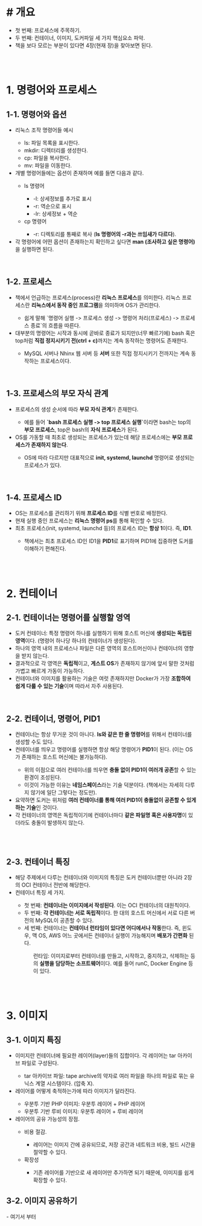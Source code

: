 <h1># 개요</h1>
<ul>
  <li>
    첫 번째: 프로세스에 주목하기.
  </li>
  <li>
    두 번째: 컨테이너, 이미지, 도커파일 세 가지 핵심요소 파악.
  </li>
  <li>
    책을 보다 모르는 부분이 있다면 4장(현재 장)을 찾아보면 된다.
  </li>
</ul>
<br><br>

<h1>1. 명령어와 프로세스</h1>
<h2>1-1. 명령어와 옵션</h2>
<ul>
  <li>
    리눅스 조작 명령어들 예시
  </li>
    <ul>
      <li>
        ls: 파일 목록을 표시한다.
      </li>
      <li>
        mkdir: 디렉터리를 생성한다.
      </li>
      <li>
        cp: 파일을 복사한다.
      </li>
      <li>
        mv: 파일을 이동한다.
      </li>
    </ul>
  <li>
    개별 명령어들에는 옵션이 존재하며 예를 들면 다음과 같다.
  </li>
    <ul>
      <li>
        ls 명령어
      </li>
        <ul>
          <li>
            -l: 상세정보를 추가로 표시
          </li>
          <li>
            -r: 역순으로 표시
          </li>
          <li>
            -lr: 상세정보 + 역순
          </li>
        </ul>
      <li>
        cp 명령어
      </li>
        <ul>
          <li>
            -r: 디렉토리를 통째로 복사 (<strong>ls 명령어의 -r과는 쓰임새가 다르다</strong>).
          </li>
        </ul>
    </ul>
  <li>
    각 명령어에 어떤 옵션이 존재하는지 확인하고 싶다면 <strong>man (조사하고 싶은 명령어)</strong>을 실행하면 된다.
  </li>
</ul>
<br>

<h2>1-2. 프로세스</h2>
  <ul>
    <li>
      책에서 언급하는 프로세스(process)란 <strong>리눅스 프로세스</strong>를 의미한다. 리눅스 프로세스란 <strong>리눅스에서 동작 중인 프로그램</strong>을 의미하며 OS가 관리한다.
    </li>
      <ul>
        <li>
        쉽게 말해 </strong>`명령어 실행 -> 프로세스 생성 -> 명령어 처리(프로세스) -> 프로세스 종료`</strong>의 흐름을 따른다.
        </li>
      </ul>
    <li>
      대부분의 명령어는 시작과 동시에 곧바로 종료가 되지만(너무 빠르기에) bash 혹은 top처럼 <strong>직접 정지시키기 전(ctrl + c)</strong>까지는 계속 동작하는 명령어도 존재한다.
    </li>
      <ul>
        <li>
        MySQL 서버나 Nhinx 웹 서버 등 <strong>서버</strong> 또한 직접 정지시키기 전까지는 계속 동작하는 프로세스이다.
        </li>
      </ul>
  </ul><br>

<h2>1-3. 프로세스의 부모 자식 관계</h2>
<ul>
  <li>
    프로세스의 생성 순서에 따라 <strong>부모 자식 관계</strong>가 존재한다.
  </li>
    <ul>
      <li>
        예를 들어 <strong>`bash 프로세스 실행 -> top 프로세스 실행`</strong>이라면 bash는 top의 <strong>부모 프로세스</strong>, top은 bash의 <strong>자식 프로세스</strong>가 된다.
      </li>
    </ul>
  <li>
    OS를 가동할 때 최초로 생성되는 프로세스가 있는데 해당 프로세스에는 <strong>부모 프로세스가 존재하지 않는다</strong>.
  </li>
    <ul>
      <li>
        OS에 따라 다르지만 대표적으로 <strong>init, systemd, launchd</strong> 명령어로 생성되는 프로세스가 있다.
      </li>
    </ul>
</ul><br>

<h2>1-4. 프로세스 ID</h2>
<ul>
  <li>
    OS는 프로세스를 관리하기 위해 <strong>프로세스 ID</strong>를 식별 번호로 배정한다.
  </li>
  <li>
    현재 실행 중인 프로세스는 <strong>리눅스 명령어 ps</strong>를 통해 확인할 수 있다.
  </li>
  <li>
    최초 프로세스(init, systemd, launchd 등)의 프로세스 ID는 <strong>항상 1</strong>이다. 즉, <strong>ID1</strong>.
  </li>
    <ul>
      <li>
        책에서는 최초 프로세스 ID인 ID1을 <strong>PID1</strong>로 표기하며 PID1에 집중하면 도커를 이해하기 편해진다.
      </li>
    </ul>
</ul><br><br>

<h1>2. 컨테이너</h1>
<h2>2-1. 컨테이너는 명령어를 실행할 영역</h2>
<ul>
  <li>
    도커 컨테이너: 특정 명령어 하나를 실행하기 위해 호스트 머신에 <strong>생성되는 독립된 영역</strong>이다. (명령어 하나당 하나의 컨테이너가 생성된다).
  </li>
  <li>
    하나의 영역 내의 프로세스나 파일은 다른 영역의 호스트머신이나 컨테이너의 영향을 받지 않는다.
  </li>
  <li>
    결과적으로 각 영역은 <strong>독립적</strong>이고, <strong>게스트 OS</strong>가 존재하지 않기에 앞서 말한 것처럼 가볍고 빠르게 가동이 가능하다.
  </li>
  <li>
    컨테이너와 이미지를 활용하는 기술은 여럿 존재하지만 Docker가 가장 <strong>조합하여 쉽게 다룰 수 있는 기술</strong>이며 따라서 자주 사용된다.
  </li>
</ul><br>

<h2>2-2. 컨테이너, 명령어, PID1</h2>
<ul>
  <li>
    컨테이너는 항상 무거운 것이 아니다. <strong>ls와 같은 한 줄 명령어</strong>를 위해서 컨테이너를 생성할 수도 있다.
  </li>
  <li>
    컨테이너를 띄우고 명령어를 실행하면 항상 해당 명령어가 <strong>PID1</strong>이 된다. (이는 OS가 존재하는 호스트 머신에는 불가능하다).
  </li>
    <ul>
      <li>
        위의 이점으로 여러 컨테이너를 띄우면 <strong>충돌 없이 PID1이 여러개 공존</strong>할 수 있는 환경이 조성된다.
      </li>
      <li>
        이것이 가능한 이유는 <strong>네임스페이스</strong>라는 기술 덕분이다. (책에서는 자세히 다루지 않기에 일단 그렇다는 정도만).
      </li>
    </ul>
  <li>
    요약하면 도커는 위처럼 <strong>여러 컨테이너를 통해 여러 PID1이 충돌없이 공존할 수 있게하는 기술</strong>인 것이다. 
  </li>
  <li>
    각 컨테이너의 영역은 독립적이기에 컨테이너마다 <strong>같은 파일명 혹은 사용자명</strong>이 있더라도 충돌이 발생하지 않는다.
  </li>
</ul><br><br>

<h2>2-3. 컨테이너 특징</h2>
<ul>
  <li>
    해당 주제에서 다루는 컨테이너와 이미지의 특징은 도커 컨테이너뿐만 아니라 2장의 OCI 컨테이너 전반에 해당한다.
  </li>
  <li>
    컨테이너 특징 세 가지.
  </li>
    <ul>
      <li>
        첫 번째: <strong>컨테이너는 이미지에서 작성된다</strong>. 이는 OCI 컨테이너의 대원칙이다.
      </li>
      <li>
        두 번째: <strong>각 컨테이너는 서로 독립적</strong>이다. 한 대의 호스트 머신에서 서로 다른 버전의 MySQL이 공존할 수 있다.
      </li>
      <li>
        세 번째: 컨테이너는 <strong>컨테이너 런타임이 있다면 어디에서나 작동</strong>한다. 즉, 윈도우, 맥 OS, AWS 어느 곳에서든 컨테이너 실행이 가능해지며 <strong>배포가 간편화</strong> 된다.
      </li>
        <ul>
          런타임: 이미지로부터 컨테이너를 만들고, 시작하고, 중지하고, 삭제하는 등의 <strong>실행을 담당하는 소프트웨어</strong>이다. 예를 들어 runC, Docker Engine 등이 있다.
        </ul>
    </ul>
</ul><br><br>

<h1>3. 이미지</h1>
<h2>3-1. 이미지 특징</h2>
<ul>
  <li>
    이미지란 컨테이너에 필요한 레이어(layer)들의 집합이다. 각 레이어는 tar 아카이브 파일로 구성된다.
  </li>
    <ul>
      <li>
        tar 아카이브 파일: tape archive의 약자로 여러 파일을 하나의 파일로 묶는 유닉스 계열 시스템이다. (압축 X).
      </li>
    </ul>
  <li>
    레이어를 어떻게 축적하는가에 따라 이미지가 달라진다.
  </li>
    <ul>
      <li>
        우분투 기반 PHP 이미지: 우분투 레이어 + PHP 레이어
      </li>
      <li>
        우분투 기반 루비 이미지: 우분투 레이어 + 루비 레이어
      </li>
    </ul>
  <li>
    레이어의 공유 가능성의 장점.
  </li>
    <ul>
      <li>
        비용 절감.
      </li>
        <ul>
          <li>
            레이어는 이미지 간에 공유되므로, 저장 공간과 네트워크 비용, 빌드 시간을 절약할 수 있다.
          </li>
        </ul>
      <li>
        확장성
      </li>
        <ul>
          <li>
            기존 레이어를 기반으로 새 레이어만 추가하면 되기 때문에, 이미지를 쉽게 확장할 수 있다.
          </li>
        </ul>
    </ul>
</ul>

<h2>3-2. 이미지 공유하기</h2>
- 여기서 부터